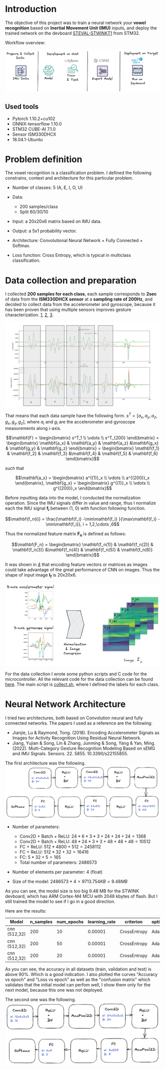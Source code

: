 # Introduction
The objective of this project was to train a neural network your **vowel recognition** based on **Inertial Movement Unit (IMU)** inputs, and deploy the trained network on the devboard [STEVAL-STWINKT1](https://www.st.com/en/evaluation-tools/steval-stwinkt1.html) from STM32.

Workflow overview:

![Project Workflow](/docs/_images/workflow.png)

## Used tools
- Pytorch 1.10.2+cu102
- ONNIX-tensorflow 1.10.0
- STM32 CUBE-AI 7.1.0
- Sensor ISM330DHCX
- 18.04.1-Ubuntu

# Problem definition 

The vowel recognition is a classification problem. I defined the following constrains, context and architecture for this particular problem.

* Number of classes: 5 (A, E, I, O, U)
* Data:
    * 200 samples/class
    * Split 60/30/10

* Input: a 20x20x6 matrix based on IMU data.
* Output: a 5x1 probability vector.
* Architecture: Convolutional Neural Network + Fully Connected + Softmax. 
* Loss function: Cross Entropy, which is typical in multiclass classification. 


#  Data collection and preparation
I collected **200 samples for each class**, each sample corresponds to **2sec** of data from the **ISM330DHCX sensor** at a **sampling rate of 200Hz**, and decided to collect data from the accelerometer and gyroscope, because it has been proven that using multiple sensors improves gesture characterization. [1](https://www.mdpi.com/1424-8220/21/17/5713), [2](https://www.mdpi.com/2076-3417/10/18/6507), [3](https://www.ncbi.nlm.nih.gov/pmc/articles/PMC6603535/).

![Class pattern](/docs/_images/vowels_pattern.png)

That means that each data sample have the following form. $s^T = [ a_x, a_y, a_z, g_x, g_y, g_z]$, where $a_i$ and $g_i$ are the accelerometer and gyroscope measurements along i-axis. 

```math
\mathbf{F} = 
\begin{bmatrix}
 s^T_1 \\
 \vdots \\ 
 s^T_{200}  
\end{bmatrix} = \begin{bmatrix} \mathbf{a_x} & \mathbf{a_y} & \mathbf{a_z} &\mathbf{g_x} & \mathbf{g_y} & \mathbf{g_z}  \end{bmatrix}
= \begin{bmatrix} \mathbf{f_1} & \mathbf{f_2} & \mathbf{f_3} &\mathbf{f_4} & \mathbf{f_5} & \mathbf{f_6}  \end{bmatrix}
``` 
such that 
```math
\mathbf{a_x} = \begin{bmatrix} a^{(1)}_x \\ \vdots \\  a^{(200)}_x  \end{bmatrix},
\mathbf{g_x} = \begin{bmatrix} g^{(1)}_x \\ \vdots \\  g^{(200)}_x  \end{bmatrix}
```


Before inputting data into the model, I conducted the normalization operation. Since the IMU signals differ in value and range, thus I normalize each the IMU signal $\mathbf{f_i}$ between (1, 0) with function following function.

```math
\mathbf{f_n(i)} = \frac{\mathbf{f_i} -\min\mathbf{f_i} }{\max\mathbf{f_i} - \min\mathbf{f_i}}, i = 1,2,\cdots ,6
```

Thus the normalized feature matrix $\mathbf{F_n}$ is defined as follows: 

```math
\mathbf{F_n} = \begin{bmatrix} \mathbf{f_n(1)} & \mathbf{f_n(2)} & \mathbf{f_n(3)} &\mathbf{f_n(4)} & \mathbf{f_n(5)} & \mathbf{f_n(6)}  \end{bmatrix}
``` 

It was shown in [4](https://arxiv.org/vc/arxiv/papers/1803/1803.09052v1.pdf) that encoding feature vectors or matrices as images could take advantage of the great performance of CNN on images. Thus the shape of input image $\mathbf{I_f}$ is 20x20x6. 

![Input image](/docs/_images/input.png)


For the data collection I wrote some python scripts and C code for the microcontroller. All the relevant code for the data collection can be found [here](/datacollector).  The main script is [collect.sh](/datacollector/pythonscripts/collect.sh), where I defined the labels for each class. 


# Neural Network Architecture

I tried two architectures, both based on Convolution neural and fully connected networks. The papers I used as a reference are the following:
- Jianjie, Lu & Raymond, Tong. (2018). Encoding Accelerometer Signals as Images for Activity Recognition Using Residual Neural Network. 
- Jiang, Yujian & Song, Lin & Zhang, Junming & Song, Yang & Yan, Ming. (2022). Multi-Category Gesture Recognition Modeling Based on sEMG and IMU Signals. Sensors. 22. 5855. 10.3390/s22155855. 

The first architecture was the following. 
![first architecture](/docs/_images/CNN1.png)

* Number of parameters: 
   * Conv2D + Batch + ReLU: $24*6*3*3 + 24 + 24 +24  = 1368$
   * Conv2D + Batch + ReLU: $48*24*3*3 + 48 + 48 + 48 = 10512$
   * FC + ReLU:  $512*4800 + 512  = 2458112$
   * FC + ReLU:  $512*32 + 32  = 16416$
   * FC:    $5*32 + 5 = 165$
   * Total number of parameters: 2486573 

* Number of elements per parameter: 4 (float)
* Size of the model:  $2486573 * 4 = 9713.754 KB = 9.48 MB$ 

As you can see, the model size is too big 9.48 MB for the STWINK devboard, which has ARM Cortex-M4 MCU with 2048 kbytes of flash. But I still trained the model to see if I go in a good direction.

Here are the results:

| Model        | n_samples | num_epochs | learning_rate | criterion    | optimizer | batch_size | train_acc | train_loss | val_acc | val_loss | test_acc | test_loss | size(float32) |
| ------------ | --------- | ---------- | ------------- | ------------ | --------- | ---------- | --------- | ---------- | ------- | -------- | -------- | --------- | ------------- |
| cnn (512,32) | 200       | 10         | 0.00001       | CrossEntropy | Adam      | 16         | 91.67     | 0.514      | 83.33   | 0.544    | 82.5     | 0.5727    | 9MB           |
| cnn (512,32) | 200       | 50         | 0.00001       | CrossEntropy | Adam      | 16         | 100       | 0.328      | 95      | 0.376    | 97.5     | 0.3458    | 9MB           |
| cnn (512,32) | 200       | 20         | 0.00001       | CrossEntropy | Adam      | 16         | 96.67     | 0.402      | 86.67   | 0.469    | 92.5     | 0.4352    | 9MB           |

As you can see, the accuracy in all datasets (train, validation and test) is above 90%. Which is a good indication. I also plotted the curves "Accuracy vs epoch" and "Loss vs epoch" as well as the "confusion matrix" which validates that the initial model can perfom well, I show them only for the next model, because this one was not deployed.

The second one was the following. 
![Architecture](/docs/_images/CNN2.png)





